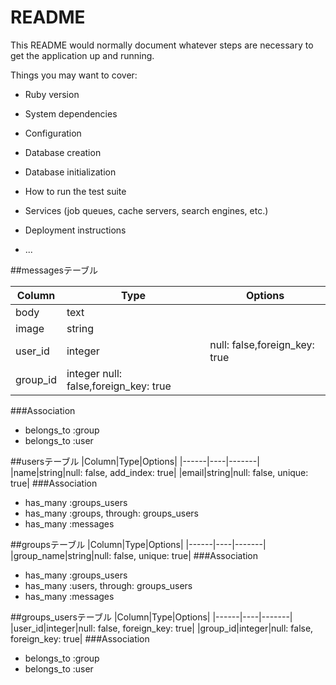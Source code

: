 # README

This README would normally document whatever steps are necessary to get the
application up and running.

Things you may want to cover:

* Ruby version

* System dependencies

* Configuration

* Database creation

* Database initialization

* How to run the test suite

* Services (job queues, cache servers, search engines, etc.)

* Deployment instructions

* ...


##messagesテーブル

|Column|Type|Options|
|------|----|-------|
|body|text|
|image|string|
|user_id|integer|null: false,foreign_key: true|
|group_id|integer null: false,foreign_key: true|
###Association
- belongs_to :group
- belongs_to :user

##usersテーブル
|Column|Type|Options|
|------|----|-------|
|name|string|null: false, add_index: true|
|email|string|null: false, unique: true|
###Association
- has_many :groups_users
- has_many :groups, through: groups_users
- has_many :messages

##groupsテーブル
|Column|Type|Options|
|------|----|-------|
|group_name|string|null: false, unique: true|
###Association
- has_many :groups_users
- has_many :users, through: groups_users
- has_many :messages

##groups_usersテーブル
|Column|Type|Options|
|------|----|-------|
|user_id|integer|null: false, foreign_key: true|
|group_id|integer|null: false, foreign_key: true|
###Association
- belongs_to :group
- belongs_to :user



